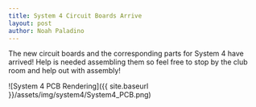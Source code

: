 ```yaml
---
title: System 4 Circuit Boards Arrive
layout: post
author: Noah Paladino
---
```


The new circuit boards and the corresponding parts for System 4 have arrived! Help is needed assembling them so feel free to stop by the club room and help out with assembly!

![System 4 PCB Rendering]({{ site.baseurl }}/assets/img/system4/System4_PCB.png)
